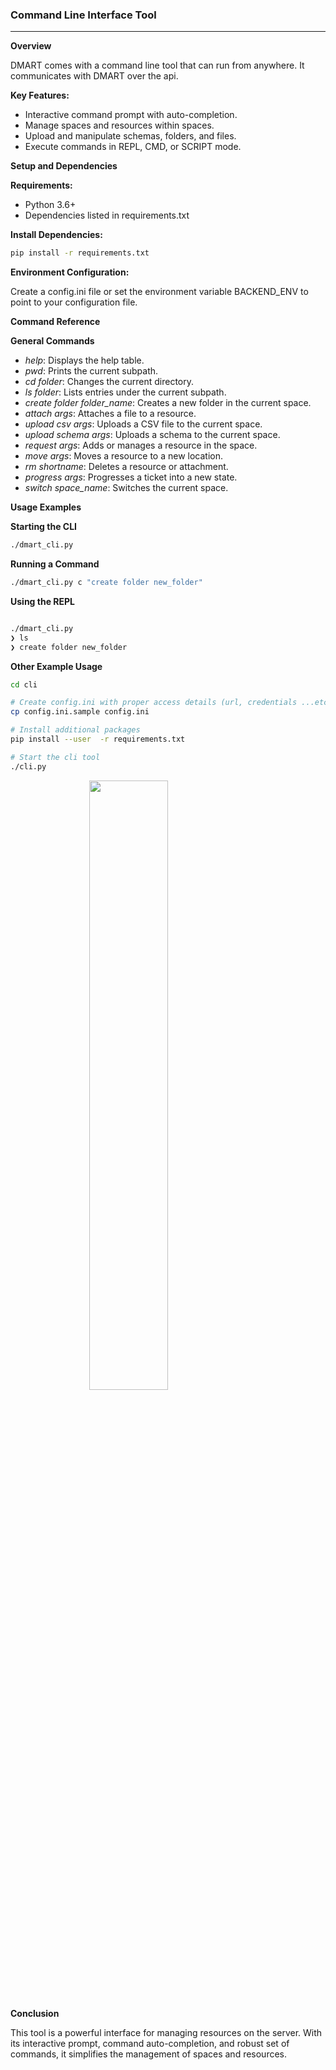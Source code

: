 <script>

  import CLI from "./assets/cli.png";
</script>

<style>
.center {
  display: block;
  margin-left: auto;
  margin-right: auto;
  width: 50%;
}
</style>

### **Command Line Interface Tool**

---

**Overview**

DMART comes with a command line tool that can run from anywhere. It communicates with DMART over the api.

**Key Features:**

- Interactive command prompt with auto-completion.
- Manage spaces and resources within spaces.
- Upload and manipulate schemas, folders, and files.
- Execute commands in REPL, CMD, or SCRIPT mode.

**Setup and Dependencies**

**Requirements:**

- Python 3.6+
- Dependencies listed in requirements.txt

**Install Dependencies:**

```bash
pip install -r requirements.txt

```

**Environment Configuration:**

Create a config.ini file or set the environment variable BACKEND_ENV to point to your configuration file.

**Command Reference**

**General Commands**

- _help_: Displays the help table.
- _pwd_: Prints the current subpath.
- _cd folder_: Changes the current directory.
- _ls folder_: Lists entries under the current subpath.
- _create folder folder_name_: Creates a new folder in the current space.
- _attach args_: Attaches a file to a resource.
- _upload csv args_: Uploads a CSV file to the current space.
- _upload schema args_: Uploads a schema to the current space.
- _request args_: Adds or manages a resource in the space.
- _move args_: Moves a resource to a new location.
- _rm shortname_: Deletes a resource or attachment.
- _progress args_: Progresses a ticket into a new state.
- _switch space_name_: Switches the current space.

**Usage Examples**

**Starting the CLI**

```bash
./dmart_cli.py
```

**Running a Command**

```bash
./dmart_cli.py c "create folder new_folder"

```

**Using the REPL**

```bash

./dmart_cli.py
❯ ls
❯ create folder new_folder

```

**Other Example Usage**

```bash
cd cli

# Create config.ini with proper access details (url, credentials ...etc)
cp config.ini.sample config.ini

# Install additional packages
pip install --user  -r requirements.txt

# Start the cli tool
./cli.py
```

<img class="center" src={CLI} width="450">

**Conclusion**

This tool is a powerful interface for managing resources on the server. With its interactive prompt, command auto-completion, and robust set of commands, it simplifies the management of spaces and resources.

```

```
